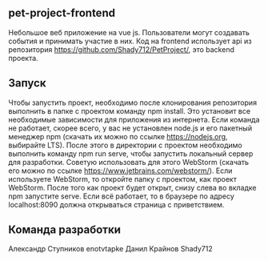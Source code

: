 ## pet-project-frontend
Небольшое веб приложение на vue js. Пользователи могут создавать события и принимать участие в них. Код на frontend использует api из репозитория https://github.com/Shady712/PetProject/, это backend проекта.

## Запуск
Чтобы запустить проект, необходимо после клонирования репозитория выполнить в папке с проектом команду npm install. Это установит все необходимые зависимости для приложения из интернета. Если команда не работает, скорее всего, у вас не установлен node.js и его пакетный менеджер npm (скачать их можно по ссылке https://nodejs.org, выбирайте LTS). После этого в директории с проектом необходимо выполнить команду npm run serve, чтобы запустить локальный сервер для разработки. Советую использовать для этого WebStorm (скачать его можно по ссылке https://www.jetbrains.com/webstorm/). Если используете WebStorm, то откройте папку с проектом, как проект WebStorm. После того как проект будет открыт, снизу слева во вкладке npm запустите serve. Если всё работает, то в браузере по адресу localhost:8090 должна открываться страница с приветствием.

## Команда разработки
Александр Ступников enotvtapke
Данил Крайнов Shady712
